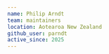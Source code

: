 ```yaml
---
name: Philip Arndt
team: maintainers
location: Aotearoa New Zealand
github_user: parndt
active_since: 2025
---
```

